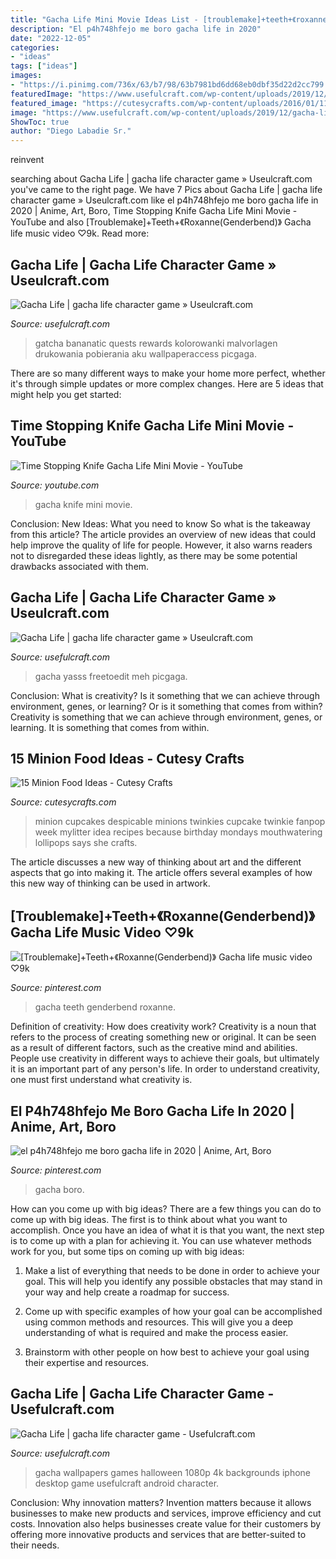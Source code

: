```yaml
---
title: "Gacha Life Mini Movie Ideas List - [troublemake]+teeth+《roxanne(genderbend)》 Gacha Life Music Video ♡9k"
description: "El p4h748hfejo me boro gacha life in 2020"
date: "2022-12-05"
categories:
- "ideas"
tags: ["ideas"]
images:
- "https://i.pinimg.com/736x/63/b7/98/63b7981bd6dd68eb0dbf35d22d2cc799.jpg"
featuredImage: "https://www.usefulcraft.com/wp-content/uploads/2019/12/gacha-life-5.jpg"
featured_image: "https://cutesycrafts.com/wp-content/uploads/2016/01/11.jpg"
image: "https://www.usefulcraft.com/wp-content/uploads/2019/12/gacha-life-5.jpg"
ShowToc: true
author: "Diego Labadie Sr."
---
```



reinvent

	

		
searching about Gacha Life | gacha life character game » Useulcraft.com you've came to the right page. We have 7 Pics about Gacha Life | gacha life character game » Useulcraft.com like el p4h748hfejo me boro gacha life in 2020 | Anime, Art, Boro, Time Stopping Knife Gacha Life Mini Movie - YouTube and also [Troublemake]+Teeth+《Roxanne(Genderbend)》 Gacha life music video ♡9k. Read more:
		
    
## Gacha Life | Gacha Life Character Game » Useulcraft.com

<img loading=lazy src="https://www.usefulcraft.com/wp-content/uploads/2019/12/gacha-life-9.jpg" onerror="this.onerror=null;this.src='https://tse1.mm.bing.net/th?id=OIP.0aKj5K8nNRyo9Nit0IdE0wHaEK&amp;pid=15.1';" alt="Gacha Life | gacha life character game » Useulcraft.com">

_Source: usefulcraft.com_

>gatcha bananatic quests rewards kolorowanki malvorlagen drukowania pobierania aku wallpaperaccess picgaga. 

	

There are so many different ways to make your home more perfect, whether it's through simple updates or more complex changes. Here are 5 ideas that might help you get started: 

    
## Time Stopping Knife Gacha Life Mini Movie - YouTube

<img loading=lazy src="https://i.ytimg.com/vi/0o8bUsYfzi8/maxresdefault.jpg" onerror="this.onerror=null;this.src='https://tse3.mm.bing.net/th?id=OIP.2cHK5RFs8jtcHFAO5cYZvwHaEK&amp;pid=15.1';" alt="Time Stopping Knife Gacha Life Mini Movie - YouTube">

_Source: youtube.com_

>gacha knife mini movie. 

	

Conclusion: New Ideas: What you need to know
So what is the takeaway from this article? 
The article provides an overview of new ideas that could help improve the quality of life for people. However, it also warns readers not to disregarded these ideas lightly, as there may be some potential drawbacks associated with them.

    
## Gacha Life | Gacha Life Character Game » Useulcraft.com

<img loading=lazy src="https://www.usefulcraft.com/wp-content/uploads/2019/12/gacha-life-5.jpg" onerror="this.onerror=null;this.src='https://tse3.mm.bing.net/th?id=OIP.PFkqfbGUZcSgPp0_6YqH3QHaFq&amp;pid=15.1';" alt="Gacha Life | gacha life character game » Useulcraft.com">

_Source: usefulcraft.com_

>gacha yasss freetoedit meh picgaga. 

	

Conclusion: What is creativity? Is it something that we can achieve through environment, genes, or learning? Or is it something that comes from within?
Creativity is something that we can achieve through environment, genes, or learning. It is something that comes from within.

    
## 15 Minion Food Ideas - Cutesy Crafts

<img loading=lazy src="https://cutesycrafts.com/wp-content/uploads/2016/01/11.jpg" onerror="this.onerror=null;this.src='https://tse3.mm.bing.net/th?id=OIP.4GWiza7789DpHxAQUhAViQHaLI&amp;pid=15.1';" alt="15 Minion Food Ideas - Cutesy Crafts">

_Source: cutesycrafts.com_

>minion cupcakes despicable minions twinkies cupcake twinkie fanpop week mylitter idea recipes because birthday mondays mouthwatering lollipops says she crafts. 

	

The article discusses a new way of thinking about art and the different aspects that go into making it. The article offers several examples of how this new way of thinking can be used in artwork.

    
## [Troublemake]+Teeth+《Roxanne(Genderbend)》 Gacha Life Music Video ♡9k

<img loading=lazy src="https://i.pinimg.com/736x/63/b7/98/63b7981bd6dd68eb0dbf35d22d2cc799.jpg" onerror="this.onerror=null;this.src='https://tse3.mm.bing.net/th?id=OIP.PuPCJjRubowWifMa4uDSRQHaEK&amp;pid=15.1';" alt="[Troublemake]+Teeth+《Roxanne(Genderbend)》 Gacha life music video ♡9k">

_Source: pinterest.com_

>gacha teeth genderbend roxanne. 

	

Definition of creativity: How does creativity work?
Creativity is a noun that refers to the process of creating something new or original. It can be seen as a result of different factors, such as the creative mind and abilities. People use creativity in different ways to achieve their goals, but ultimately it is an important part of any person's life. In order to understand creativity, one must first understand what creativity is.

    
## El P4h748hfejo Me Boro Gacha Life In 2020 | Anime, Art, Boro

<img loading=lazy src="https://i.pinimg.com/736x/37/76/69/377669821cc0f4f6d78ea14cf7055fb8.jpg" onerror="this.onerror=null;this.src='https://tse1.mm.bing.net/th?id=OIP.xzslR7pWAedusJV4wnhV-gHaHa&amp;pid=15.1';" alt="el p4h748hfejo me boro gacha life in 2020 | Anime, Art, Boro">

_Source: pinterest.com_

>gacha boro. 

	

How can you come up with big ideas?
There are a few things you can do to come up with big ideas. The first is to think about what you want to accomplish. Once you have an idea of what it is that you want, the next step is to come up with a plan for achieving it. You can use whatever methods work for you, but some tips on coming up with big ideas:
1. Make a list of everything that needs to be done in order to achieve your goal. This will help you identify any possible obstacles that may stand in your way and help create a roadmap for success.

2. Come up with specific examples of how your goal can be accomplished using common methods and resources. This will give you a deep understanding of what is required and make the process easier.

3. Brainstorm with other people on how best to achieve your goal using their expertise and resources.

    
## Gacha Life | Gacha Life Character Game - Usefulcraft.com

<img loading=lazy src="http://www.usefulcraft.com/wp-content/uploads/2019/12/gacha-life-10.jpg" onerror="this.onerror=null;this.src='https://tse1.mm.bing.net/th?id=OIP.9saXNzjesH1A5mFnRo55XwHaEK&amp;pid=15.1';" alt="Gacha Life | gacha life character game - Usefulcraft.com">

_Source: usefulcraft.com_

>gacha wallpapers games halloween 1080p 4k backgrounds iphone desktop game usefulcraft android character. 

	

Conclusion: Why innovation matters?
Invention matters because it allows businesses to make new products and services, improve efficiency and cut costs. Innovation also helps businesses create value for their customers by offering more innovative products and services that are better-suited to their needs.

